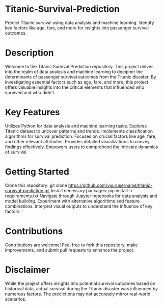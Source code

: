 # Titanic-Survival-Prediction
Predict Titanic survival using data analysis and machine learning. Identify key factors like age, fare, and more for insights into passenger survival outcomes.

# Description

Welcome to the Titanic Survival Prediction repository. This project delves into the realm of data analysis and machine learning to decipher the determinants of passenger survival outcomes from the Titanic disaster. By investigating essential factors such as age, fare, and more, this project offers valuable insights into the critical elements that influenced who survived and who didn't.

# Key Features

Utilizes Python for data analysis and machine learning tasks.
Explores Titanic dataset to uncover patterns and trends.
Implements classification algorithms for survival prediction.
Focuses on crucial factors like age, fare, and other relevant attributes.
Provides detailed visualizations to convey findings effectively.
Empowers users to comprehend the intricate dynamics of survival.

# Getting Started

Clone this repository: git clone https://github.com/yourusername/titanic-survival-prediction.git
Install necessary packages: pip install -r requirements.txt
Navigate through Jupyter notebooks for data analysis and model building.
Experiment with alternative algorithms and feature combinations.
Interpret visual outputs to understand the influence of key factors.

# Contributions

Contributions are welcome! Feel free to fork this repository, make improvements, and submit pull requests to enhance the project.

# Disclaimer

While the project offers insights into potential survival outcomes based on historical data, actual survival during the Titanic disaster was influenced by numerous factors. The predictions may not accurately mirror real-world scenarios.
